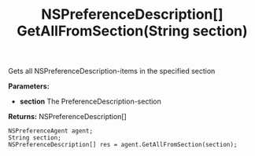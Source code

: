 ﻿---
uid: crmscript_ref_NSPreferenceAgent_GetAllFromSection
title: NSPreferenceDescription[] GetAllFromSection(String section)
intellisense: NSPreferenceAgent.GetAllFromSection
keywords: NSPreferenceAgent, GetAllFromSection
so.topic: reference
---

Gets all NSPreferenceDescription-items in the specified section

**Parameters:**
 - **section** The PreferenceDescription-section

**Returns:** NSPreferenceDescription[]

```crmscript
NSPreferenceAgent agent;
String section;
NSPreferenceDescription[] res = agent.GetAllFromSection(section);
```

